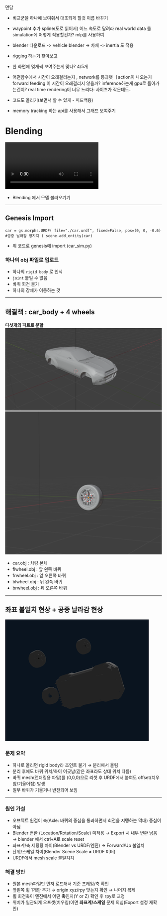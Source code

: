 면담
* 비교군을 하나에 보여줘서 대조되게 할것
이름 바꾸기

* waypoint 추가
spline(도로 읽어서) 어느 속도로 달려라
real world data 를 simulation에 어떻게 적용할건가? mlp를 사용하여

* blender 다운로드 -> vehicle blender -> 차체 -> inertia 도 적용
* rigging 하는거 찾아보고
* 한 화면에 몇개씩 보여주는게 맞나? 4/5개
* 어떤함수에서 시간이 오래걸리는지 , network를 통과햇 ㅓaction이 나오는거 forward feeding 이 시간이 오래걸리지 않을까? inference하는게 gpu로 돌아가는건지? real time rendering이 너무 느리다: 사이즈가 작은데도..
* 코드도 올리기(보면서 할 수 있게 - 피드백용)
* memory tracking 하는 api를 사용해서 그래프 보여주기






# Blending
![car_modeling](./res/car_modeling.mp4)
- Blending 에서 모델 불러오기기
   
---
## Genesis Import

`
 car = gs.morphs.URDF(
        file="./car.urdf",
        fixed=False,
        pos=(0, 0, -0.6) #공중 날라감 방지지
    )
    scene.add_entity(car)
`
- 위 코드로 genesis에 import (car_sim.py) 

### 하나의 obj 파일로 업로드
- 하나의 `rigid body` 로 인식
- `joint` 붙일 수 없음
- 바퀴 회전 불가
- 하나의 강체가 이동하는 것 
---

## 해결책 : car_body + 4 wheels
**다섯개의 파트로 분할**
![car_body](./res/car_body.png)
![car_body](./res/wheel.png)
- car.obj : 차량 본체
- flwheel.obj : 앞 왼쪽 바퀴
- frwheel.obj : 앞 오른쪽 바퀴
- blwheel.obj : 뒤 왼쪽 바퀴
- brwheel.obj : 뒤 오른쪽 바퀴

---
## 좌표 불일치 현상 + 공중 날라감 현상

![coordinate_error](./res/coordinate_err.png)


### 문제 요약
- 하나로 올리면 rigid body라 조인트 불가 → 분리해서 올림
- 분리 후에도 바퀴 위치/축이 어긋남(같은 좌표라도 상대 위치 다름)
- 바퀴 mesh(랜더링용 파일)를 (0,0,0)으로 리셋 후 URDF에서 붙여도 offset(치우침/기울어짐) 발생
- 일부 바퀴가 기울거나 반전되어 보임



---

### 원인 가설
- 오브젝트 원점이 축(Axle: 바퀴의 중심을 통과하면서 회전을 지탱하는 막대) 중심이 아님
- Blender 변환 (Location/Rotation/Scale) 미적용 → Export 시 내부 변환 남음  → blender 에서 ctrl+A로 scale reset
- 좌표계/축 세팅팅 차이(Blender vs URDF/엔진) → Forward/Up 불일치
- 단위/스케일 차이(Blender Scene Scale ≠ URDF 미터)
- URDF에서 mesh scale 불일치치



### 해결 방안 
- 원본 mesh파일만 먼저 로드해서 기준 프레임/축 확인
- 앞왼쪽 휠 1개만 추가 → origin xyz/rpy 맞는지 확인 → 나머지 복제
- 휠 회전축이 엔진에서 어떤 **축**인지(Y or Z) 확인 후 rpy로 교정
- 위치가 일관되게 오프셋(치우침)이면 **좌표계/스케일** 문제 의심(Export 설정 재확인)



